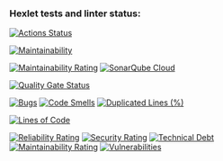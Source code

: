 ### Hexlet tests and linter status:
[![Actions Status](https://github.com/nikes74/python-project-49/actions/workflows/hexlet-check.yml/badge.svg)](https://github.com/nikes74/python-project-49/actions)

[![Maintainability](https://qlty.sh/badges/de9def31-c269-4a74-ab88-c81eb01c8469/maintainability.svg)](https://qlty.sh/gh/nikes74/projects/python-project-49)

[![Maintainability Rating](https://sonarcloud.io/api/project_badges/measure?project=nikes74_python-project-49&metric=sqale_rating)](https://sonarcloud.io/summary/new_code?id=nikes74_python-project-49)
[![SonarQube Cloud](https://sonarcloud.io/images/project_badges/sonarcloud-light.svg)](https://sonarcloud.io/summary/new_code?id=nikes74_python-project-49)

[![Quality Gate Status](https://sonarcloud.io/api/project_badges/measure?project=nikes74_python-project-49&metric=alert_status)](https://sonarcloud.io/summary/new_code?id=nikes74_python-project-49)

[![Bugs](https://sonarcloud.io/api/project_badges/measure?project=nikes74_python-project-49&metric=bugs)](https://sonarcloud.io/summary/new_code?id=nikes74_python-project-49)
[![Code Smells](https://sonarcloud.io/api/project_badges/measure?project=nikes74_python-project-49&metric=code_smells)](https://sonarcloud.io/summary/new_code?id=nikes74_python-project-49)
[![Duplicated Lines (%)](https://sonarcloud.io/api/project_badges/measure?project=nikes74_python-project-49&metric=duplicated_lines_density)](https://sonarcloud.io/summary/new_code?id=nikes74_python-project-49)

[![Lines of Code](https://sonarcloud.io/api/project_badges/measure?project=nikes74_python-project-49&metric=ncloc)](https://sonarcloud.io/summary/new_code?id=nikes74_python-project-49)

[![Reliability Rating](https://sonarcloud.io/api/project_badges/measure?project=nikes74_python-project-49&metric=reliability_rating)](https://sonarcloud.io/summary/new_code?id=nikes74_python-project-49)
[![Security Rating](https://sonarcloud.io/api/project_badges/measure?project=nikes74_python-project-49&metric=security_rating)](https://sonarcloud.io/summary/new_code?id=nikes74_python-project-49)
[![Technical Debt](https://sonarcloud.io/api/project_badges/measure?project=nikes74_python-project-49&metric=sqale_index)](https://sonarcloud.io/summary/new_code?id=nikes74_python-project-49)
[![Maintainability Rating](https://sonarcloud.io/api/project_badges/measure?project=nikes74_python-project-49&metric=sqale_rating)](https://sonarcloud.io/summary/new_code?id=nikes74_python-project-49)
[![Vulnerabilities](https://sonarcloud.io/api/project_badges/measure?project=nikes74_python-project-49&metric=vulnerabilities)](https://sonarcloud.io/summary/new_code?id=nikes74_python-project-49)
